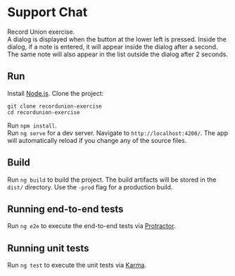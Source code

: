 # Support Chat

Record Union exercise.  
A dialog is displayed when the button at the lower left is pressed. Inside the dialog, if a note is entered, it will appear inside the dialog after a second.
The same note will also appear in the list outside the dialog after 2 seconds.

## Run

Install [Node.js](https://nodejs.org/en/).
Clone the project:
```
git clone recordunion-exercise
cd recordunion-exercise
```
Run `npm install`.  
Run `ng serve` for a dev server. Navigate to `http://localhost:4200/`. The app will automatically reload if you change any of the source files.

## Build

Run `ng build` to build the project. The build artifacts will be stored in the `dist/` directory. Use the `-prod` flag for a production build.

## Running end-to-end tests

Run `ng e2e` to execute the end-to-end tests via [Protractor](http://www.protractortest.org/).

## Running unit tests

Run `ng test` to execute the unit tests via [Karma](https://karma-runner.github.io).
